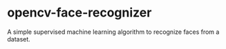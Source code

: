 # opencv-face-recognizer
A simple supervised machine learning algorithm to recognize faces from a dataset. 
